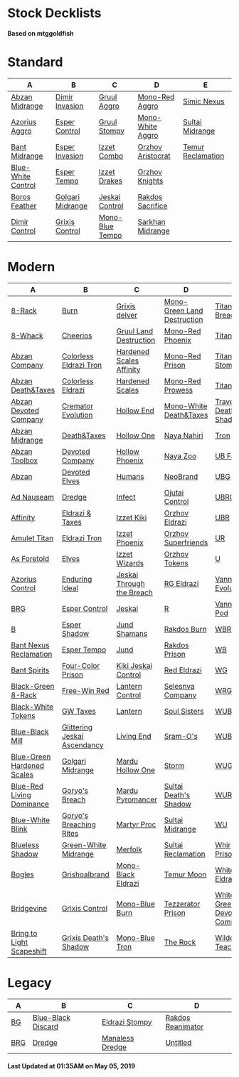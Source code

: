 # Stock Decklists
#### Based on mtggoldfish


# Standard

|                                   A                                    |                                 B                                  |                                C                                 |                                  D                                   |                                  E                                   |
|------------------------------------------------------------------------|--------------------------------------------------------------------|------------------------------------------------------------------|----------------------------------------------------------------------|----------------------------------------------------------------------|
|[Abzan Midrange](./mtggoldfish/Standard/decks/Abzan_Midrange.md)        |[Dimir Invasion](./mtggoldfish/Standard/decks/Dimir_Invasion.md)    |[Gruul Aggro](./mtggoldfish/Standard/decks/Gruul_Aggro.md)        |[Mono-Red Aggro](./mtggoldfish/Standard/decks/Mono-Red_Aggro.md)      |[Simic Nexus](./mtggoldfish/Standard/decks/Simic_Nexus.md)            |
|[Azorius Aggro](./mtggoldfish/Standard/decks/Azorius_Aggro.md)          |[Esper Control](./mtggoldfish/Standard/decks/Esper_Control.md)      |[Gruul Stompy](./mtggoldfish/Standard/decks/Gruul_Stompy.md)      |[Mono-White Aggro](./mtggoldfish/Standard/decks/Mono-White_Aggro.md)  |[Sultai Midrange](./mtggoldfish/Standard/decks/Sultai_Midrange.md)    |
|[Bant Midrange](./mtggoldfish/Standard/decks/Bant_Midrange.md)          |[Esper Invasion](./mtggoldfish/Standard/decks/Esper_Invasion.md)    |[Izzet Combo](./mtggoldfish/Standard/decks/Izzet_Combo.md)        |[Orzhov Aristocrat](./mtggoldfish/Standard/decks/Orzhov_Aristocrat.md)|[Temur Reclamation](./mtggoldfish/Standard/decks/Temur_Reclamation.md)|
|[Blue-White Control](./mtggoldfish/Standard/decks/Blue-White_Control.md)|[Esper Tempo](./mtggoldfish/Standard/decks/Esper_Tempo.md)          |[Izzet Drakes](./mtggoldfish/Standard/decks/Izzet_Drakes.md)      |[Orzhov Knights](./mtggoldfish/Standard/decks/Orzhov_Knights.md)      |                                                                      |
|[Boros Feather](./mtggoldfish/Standard/decks/Boros_Feather.md)          |[Golgari Midrange](./mtggoldfish/Standard/decks/Golgari_Midrange.md)|[Jeskai Control](./mtggoldfish/Standard/decks/Jeskai_Control.md)  |[Rakdos Sacrifice](./mtggoldfish/Standard/decks/Rakdos_Sacrifice.md)  |                                                                      |
|[Dimir Control](./mtggoldfish/Standard/decks/Dimir_Control.md)          |[Grixis Control](./mtggoldfish/Standard/decks/Grixis_Control.md)    |[Mono-Blue Tempo](./mtggoldfish/Standard/decks/Mono-Blue_Tempo.md)|[Sarkhan Midrange](./mtggoldfish/Standard/decks/Sarkhan_Midrange.md)  |                                                                      |


# Modern

|                                          A                                           |                                            B                                             |                                         C                                          |                                           D                                            |                                           E                                            |
|--------------------------------------------------------------------------------------|------------------------------------------------------------------------------------------|------------------------------------------------------------------------------------|----------------------------------------------------------------------------------------|----------------------------------------------------------------------------------------|
|[8-Rack](./mtggoldfish/Modern/decks/8-Rack.md)                                        |[Burn](./mtggoldfish/Modern/decks/Burn.md)                                                |[Grixis delver](./mtggoldfish/Modern/decks/Grixis_delver.md)                        |[Mono-Green Land Destruction](./mtggoldfish/Modern/decks/Mono-Green_Land_Destruction.md)|[Titan Breach](./mtggoldfish/Modern/decks/Titan_Breach.md)                              |
|[8-Whack](./mtggoldfish/Modern/decks/8-Whack.md)                                      |[Cheerios](./mtggoldfish/Modern/decks/Cheerios.md)                                        |[Gruul Land Destruction](./mtggoldfish/Modern/decks/Gruul_Land_Destruction.md)      |[Mono-Red Phoenix](./mtggoldfish/Modern/decks/Mono-Red_Phoenix.md)                      |[Titan Shift](./mtggoldfish/Modern/decks/Titan_Shift.md)                                |
|[Abzan Company](./mtggoldfish/Modern/decks/Abzan_Company.md)                          |[Colorless Eldrazi Tron](./mtggoldfish/Modern/decks/Colorless_Eldrazi_Tron.md)            |[Hardened Scales Affinity](./mtggoldfish/Modern/decks/Hardened_Scales_Affinity.md)  |[Mono-Red Prison](./mtggoldfish/Modern/decks/Mono-Red_Prison.md)                        |[Titan-Shift Stompy](./mtggoldfish/Modern/decks/Titan-Shift_Stompy.md)                  |
|[Abzan Death&amp;Taxes](./mtggoldfish/Modern/decks/Abzan_Death&amp;Taxes.md)          |[Colorless Eldrazi](./mtggoldfish/Modern/decks/Colorless_Eldrazi.md)                      |[Hardened Scales](./mtggoldfish/Modern/decks/Hardened_Scales.md)                    |[Mono-Red Prowess](./mtggoldfish/Modern/decks/Mono-Red_Prowess.md)                      |[TitanShift](./mtggoldfish/Modern/decks/TitanShift.md)                                  |
|[Abzan Devoted Company](./mtggoldfish/Modern/decks/Abzan_Devoted_Company.md)          |[Cremator Evolution](./mtggoldfish/Modern/decks/Cremator_Evolution.md)                    |[Hollow End](./mtggoldfish/Modern/decks/Hollow_End.md)                              |[Mono-White Death&amp;Taxes](./mtggoldfish/Modern/decks/Mono-White_Death&amp;Taxes.md)  |[Traverse Death's Shadow](./mtggoldfish/Modern/decks/Traverse_Death's_Shadow.md)        |
|[Abzan Midrange](./mtggoldfish/Modern/decks/Abzan_Midrange.md)                        |[Death&amp;Taxes](./mtggoldfish/Modern/decks/Death&amp;Taxes.md)                          |[Hollow One](./mtggoldfish/Modern/decks/Hollow_One.md)                              |[Naya Nahiri](./mtggoldfish/Modern/decks/Naya_Nahiri.md)                                |[Tron](./mtggoldfish/Modern/decks/Tron.md)                                              |
|[Abzan Toolbox](./mtggoldfish/Modern/decks/Abzan_Toolbox.md)                          |[Devoted Company](./mtggoldfish/Modern/decks/Devoted_Company.md)                          |[Hollow Phoenix](./mtggoldfish/Modern/decks/Hollow_Phoenix.md)                      |[Naya Zoo](./mtggoldfish/Modern/decks/Naya_Zoo.md)                                      |[UB Faeries](./mtggoldfish/Modern/decks/UB_Faeries.md)                                  |
|[Abzan](./mtggoldfish/Modern/decks/Abzan.md)                                          |[Devoted Elves](./mtggoldfish/Modern/decks/Devoted_Elves.md)                              |[Humans](./mtggoldfish/Modern/decks/Humans.md)                                      |[NeoBrand](./mtggoldfish/Modern/decks/NeoBrand.md)                                      |[UBG](./mtggoldfish/Modern/decks/UBG.md)                                                |
|[Ad Nauseam](./mtggoldfish/Modern/decks/Ad_Nauseam.md)                                |[Dredge](./mtggoldfish/Modern/decks/Dredge.md)                                            |[Infect](./mtggoldfish/Modern/decks/Infect.md)                                      |[Ojutai Control](./mtggoldfish/Modern/decks/Ojutai_Control.md)                          |[UBRG](./mtggoldfish/Modern/decks/UBRG.md)                                              |
|[Affinity](./mtggoldfish/Modern/decks/Affinity.md)                                    |[Eldrazi & Taxes](./mtggoldfish/Modern/decks/Eldrazi_&_Taxes.md)                          |[Izzet Kiki](./mtggoldfish/Modern/decks/Izzet_Kiki.md)                              |[Orzhov Eldrazi](./mtggoldfish/Modern/decks/Orzhov_Eldrazi.md)                          |[UBR](./mtggoldfish/Modern/decks/UBR.md)                                                |
|[Amulet Titan](./mtggoldfish/Modern/decks/Amulet_Titan.md)                            |[Eldrazi Tron](./mtggoldfish/Modern/decks/Eldrazi_Tron.md)                                |[Izzet Phoenix](./mtggoldfish/Modern/decks/Izzet_Phoenix.md)                        |[Orzhov Superfriends](./mtggoldfish/Modern/decks/Orzhov_Superfriends.md)                |[UR](./mtggoldfish/Modern/decks/UR.md)                                                  |
|[As Foretold](./mtggoldfish/Modern/decks/As_Foretold.md)                              |[Elves](./mtggoldfish/Modern/decks/Elves.md)                                              |[Izzet Wizards](./mtggoldfish/Modern/decks/Izzet_Wizards.md)                        |[Orzhov Tokens](./mtggoldfish/Modern/decks/Orzhov_Tokens.md)                            |[U](./mtggoldfish/Modern/decks/U.md)                                                    |
|[Azorius Control](./mtggoldfish/Modern/decks/Azorius_Control.md)                      |[Enduring Ideal](./mtggoldfish/Modern/decks/Enduring_Ideal.md)                            |[Jeskai Through the Breach](./mtggoldfish/Modern/decks/Jeskai_Through_the_Breach.md)|[RG Eldrazi](./mtggoldfish/Modern/decks/RG_Eldrazi.md)                                  |[Vannifar Evolution](./mtggoldfish/Modern/decks/Vannifar_Evolution.md)                  |
|[BRG](./mtggoldfish/Modern/decks/BRG.md)                                              |[Esper Control](./mtggoldfish/Modern/decks/Esper_Control.md)                              |[Jeskai](./mtggoldfish/Modern/decks/Jeskai.md)                                      |[R](./mtggoldfish/Modern/decks/R.md)                                                    |[Vannifar Pod](./mtggoldfish/Modern/decks/Vannifar_Pod.md)                              |
|[B](./mtggoldfish/Modern/decks/B.md)                                                  |[Esper Shadow](./mtggoldfish/Modern/decks/Esper_Shadow.md)                                |[Jund Shamans](./mtggoldfish/Modern/decks/Jund_Shamans.md)                          |[Rakdos Burn](./mtggoldfish/Modern/decks/Rakdos_Burn.md)                                |[WBRG](./mtggoldfish/Modern/decks/WBRG.md)                                              |
|[Bant Nexus Reclamation](./mtggoldfish/Modern/decks/Bant_Nexus_Reclamation.md)        |[Esper Tempo](./mtggoldfish/Modern/decks/Esper_Tempo.md)                                  |[Jund](./mtggoldfish/Modern/decks/Jund.md)                                          |[Rakdos Prison](./mtggoldfish/Modern/decks/Rakdos_Prison.md)                            |[WB](./mtggoldfish/Modern/decks/WB.md)                                                  |
|[Bant Spirits](./mtggoldfish/Modern/decks/Bant_Spirits.md)                            |[Four-Color Prison](./mtggoldfish/Modern/decks/Four-Color_Prison.md)                      |[Kiki Jeskai Control](./mtggoldfish/Modern/decks/Kiki_Jeskai_Control.md)            |[Red Eldrazi](./mtggoldfish/Modern/decks/Red_Eldrazi.md)                                |[WG](./mtggoldfish/Modern/decks/WG.md)                                                  |
|[Black-Green 8-Rack](./mtggoldfish/Modern/decks/Black-Green_8-Rack.md)                |[Free-Win Red](./mtggoldfish/Modern/decks/Free-Win_Red.md)                                |[Lantern Control](./mtggoldfish/Modern/decks/Lantern_Control.md)                    |[Selesnya Company](./mtggoldfish/Modern/decks/Selesnya_Company.md)                      |[WRG](./mtggoldfish/Modern/decks/WRG.md)                                                |
|[Black-White Tokens](./mtggoldfish/Modern/decks/Black-White_Tokens.md)                |[GW Taxes](./mtggoldfish/Modern/decks/GW_Taxes.md)                                        |[Lantern](./mtggoldfish/Modern/decks/Lantern.md)                                    |[Soul Sisters](./mtggoldfish/Modern/decks/Soul_Sisters.md)                              |[WUBRG](./mtggoldfish/Modern/decks/WUBRG.md)                                            |
|[Blue-Black Mill](./mtggoldfish/Modern/decks/Blue-Black_Mill.md)                      |[Glittering Jeskai Ascendancy](./mtggoldfish/Modern/decks/Glittering_Jeskai_Ascendancy.md)|[Living End](./mtggoldfish/Modern/decks/Living_End.md)                              |[Sram-O's](./mtggoldfish/Modern/decks/Sram-O's.md)                                      |[WUB](./mtggoldfish/Modern/decks/WUB.md)                                                |
|[Blue-Green Hardened Scales](./mtggoldfish/Modern/decks/Blue-Green_Hardened_Scales.md)|[Golgari Midrange](./mtggoldfish/Modern/decks/Golgari_Midrange.md)                        |[Mardu Hollow One](./mtggoldfish/Modern/decks/Mardu_Hollow_One.md)                  |[Storm](./mtggoldfish/Modern/decks/Storm.md)                                            |[WUG](./mtggoldfish/Modern/decks/WUG.md)                                                |
|[Blue-Red Living Dominance](./mtggoldfish/Modern/decks/Blue-Red_Living_Dominance.md)  |[Goryo's Breach](./mtggoldfish/Modern/decks/Goryo's_Breach.md)                            |[Mardu Pyromancer](./mtggoldfish/Modern/decks/Mardu_Pyromancer.md)                  |[Sultai Death's Shadow](./mtggoldfish/Modern/decks/Sultai_Death's_Shadow.md)            |[WUR](./mtggoldfish/Modern/decks/WUR.md)                                                |
|[Blue-White Blink](./mtggoldfish/Modern/decks/Blue-White_Blink.md)                    |[Goryo's Breaching Rites](./mtggoldfish/Modern/decks/Goryo's_Breaching_Rites.md)          |[Martyr Proc](./mtggoldfish/Modern/decks/Martyr_Proc.md)                            |[Sultai Midrange](./mtggoldfish/Modern/decks/Sultai_Midrange.md)                        |[WU](./mtggoldfish/Modern/decks/WU.md)                                                  |
|[Blueless Shadow](./mtggoldfish/Modern/decks/Blueless_Shadow.md)                      |[Green-White Midrange](./mtggoldfish/Modern/decks/Green-White_Midrange.md)                |[Merfolk](./mtggoldfish/Modern/decks/Merfolk.md)                                    |[Sultai Reclamation](./mtggoldfish/Modern/decks/Sultai_Reclamation.md)                  |[Whir Prison](./mtggoldfish/Modern/decks/Whir_Prison.md)                                |
|[Bogles](./mtggoldfish/Modern/decks/Bogles.md)                                        |[Grishoalbrand](./mtggoldfish/Modern/decks/Grishoalbrand.md)                              |[Mono-Black Eldrazi](./mtggoldfish/Modern/decks/Mono-Black_Eldrazi.md)              |[Temur Moon](./mtggoldfish/Modern/decks/Temur_Moon.md)                                  |[White Eldrazi](./mtggoldfish/Modern/decks/White_Eldrazi.md)                            |
|[Bridgevine](./mtggoldfish/Modern/decks/Bridgevine.md)                                |[Grixis Control](./mtggoldfish/Modern/decks/Grixis_Control.md)                            |[Mono-Blue Burn](./mtggoldfish/Modern/decks/Mono-Blue_Burn.md)                      |[Tezzerator Prison](./mtggoldfish/Modern/decks/Tezzerator_Prison.md)                    |[White-Green Devoted Company](./mtggoldfish/Modern/decks/White-Green_Devoted_Company.md)|
|[Bring to Light Scapeshift](./mtggoldfish/Modern/decks/Bring_to_Light_Scapeshift.md)  |[Grixis Death's Shadow](./mtggoldfish/Modern/decks/Grixis_Death's_Shadow.md)              |[Mono-Blue Tron](./mtggoldfish/Modern/decks/Mono-Blue_Tron.md)                      |[The Rock](./mtggoldfish/Modern/decks/The_Rock.md)                                      |[Wilderness Teachings](./mtggoldfish/Modern/decks/Wilderness_Teachings.md)              |


# Legacy

|                   A                    |                                  B                                   |                               C                                |                                 D                                  |
|----------------------------------------|----------------------------------------------------------------------|----------------------------------------------------------------|--------------------------------------------------------------------|
|[BG](./mtggoldfish/Legacy/decks/BG.md)  |[Blue-Black Discard](./mtggoldfish/Legacy/decks/Blue-Black_Discard.md)|[Eldrazi Stompy](./mtggoldfish/Legacy/decks/Eldrazi_Stompy.md)  |[Rakdos Reanimator](./mtggoldfish/Legacy/decks/Rakdos_Reanimator.md)|
|[BRG](./mtggoldfish/Legacy/decks/BRG.md)|[Dredge](./mtggoldfish/Legacy/decks/Dredge.md)                        |[Manaless Dredge](./mtggoldfish/Legacy/decks/Manaless_Dredge.md)|[Untitled](./mtggoldfish/Legacy/decks/Untitled.md)                  |



#### Last Updated at 01:35AM on May 05, 2019